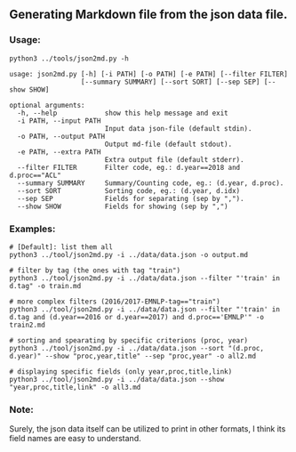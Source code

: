 <!--- tools/README -->
## Generating Markdown file from the json data file.
### Usage:
`python3 ../tools/json2md.py -h`

	usage: json2md.py [-h] [-i PATH] [-o PATH] [-e PATH] [--filter FILTER]
					  [--summary SUMMARY] [--sort SORT] [--sep SEP] [--show SHOW]

	optional arguments:
	  -h, --help            show this help message and exit
	  -i PATH, --input PATH
							Input data json-file (default stdin).
	  -o PATH, --output PATH
							Output md-file (default stdout).
	  -e PATH, --extra PATH
							Extra output file (default stderr).
	  --filter FILTER       Filter code, eg.: d.year==2018 and d.proc=="ACL"
	  --summary SUMMARY     Summary/Counting code, eg.: (d.year, d.proc).
	  --sort SORT           Sorting code, eg.: (d.year, d.idx)
	  --sep SEP             Fields for separating (sep by ",").
	  --show SHOW           Fields for showing (sep by ",")

### Examples:

	# [Default]: list them all
	python3 ../tool/json2md.py -i ../data/data.json -o output.md

	# filter by tag (the ones with tag "train")
	python3 ../tool/json2md.py -i ../data/data.json --filter "'train' in d.tag" -o train.md

	# more complex filters (2016/2017-EMNLP-tag=="train")
	python3 ../tool/json2md.py -i ../data/data.json --filter "'train' in d.tag and (d.year==2016 or d.year==2017) and d.proc=='EMNLP'" -o train2.md

	# sorting and spearating by specific criterions (proc, year)
	python3 ../tool/json2md.py -i ../data/data.json --sort "(d.proc, d.year)" --show "proc,year,title" --sep "proc,year" -o all2.md

	# displaying specific fields (only year,proc,title,link)
	python3 ../tool/json2md.py -i ../data/data.json --show "year,proc,title,link" -o all3.md

### Note:

Surely, the json data itself can be utilized to print in other formats, I think its field names are easy to understand.
